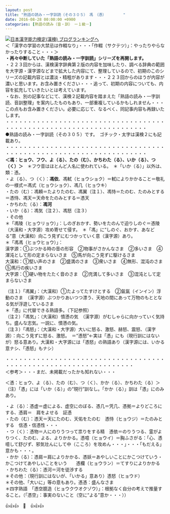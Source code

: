 ```yaml
---
layout: post
title: "熟語の読み・一字訓読（その３０５）　馮　（憑）　　　　　"
date: 2016-08-28 00:00:00 +0900
categories: [熟語の読み（音・訓）　ー１級－]
---
```


[![](/syuusyuu9701/assets/images/熟語の読み・一字訓読（その３０５）-馮-（憑）--br_c_3028_1.gif)](http://blog.with2.net/link.php?1659096:3028 "日本漢字能力検定(漢検) ブログランキングへ")[日本漢字能力検定(漢検) ブログランキングへ](http://blog.with2.net/link.php?1659096:3028)  
＜「漢字の学習の大禁忌は作輟なり」・・・「作輟（サクテツ）」：やったりやらなかったりすること・・・＞  
**・再々中断していた「熟語の読み・一字訓読」シリーズを再開します。**  
・２２３回からは、漢検漢字辞典第２版の内容を加味したり、調べる辞典の範囲を大字源・漢字源などまで拡大した内容にて、整理しているので、初期のこのシリーズの記載内容とは濃淡・精粗があります・・・２２３回からのほうが内容が濃いと思います。お含み置きください・・・追って、初期の内容についても、内容を拡充していきたいとは考えています。  
・なお、別の記事などにて、漢検２記載内容を踏まえた「熟語の読み・一字訓読、音訓整理」を案内したものもあり、一部重複しているかもしれません・・・この点もお含み置きください。必要に応じて、なるべく、同記事内容も再録いたします。  
・・・・・・・・・・・・・・・・・・・・・・・・・・・・・・・・・・・・・・・・・・・・・・・・・・・・・・・・・・・・・・・・・・・・  
●熟語の読み・一字訓読（その３０５）です。　ゴチック・太字は漢検２にも記載あり。  
・・・・・・・・・・・・・・・・・・・・・・・・・・・・・・・・・・・・・・・・・・・・・・・・・・・・・・・・・・・・・・・・・・・・  
**＜馮：ヒョウ、フウ、よ（る）、たの（む）、かちわた（る）、いか（る）、つ（く）＞**　＊フウ音はほとんど人名に使われている。　＊「いか（る）」以外は、類：憑。  
・よ（る）、つ（く）：**馮依**、馮軾（ヒョウショク）＝軾によりかかること＝敬礼の一様式＝馮式（ヒョウショク）、馮几（ヒョウキ）  
・たの（む）：馮頼＝たよりたのむ、馮翼（注１）、馮恃＝たのむ、たのみとする＝憑恃、馮天＝天命をたのみとする＝憑天  
・かちわた（る）：**馮河**  
・いか（る）：馮気（注２）、馮怒（注３）  
・その他  
＊「馮陵（ヒョウリョウ）」：しのぎおかす、勢いをたのんで迫りしのぐ＝憑陵（大漢和・大字源）攻め寄せて侵す。　＊「馮」に“しのぐ、おかす、あなどる”意（大漢和）向こう見ずにむつかっていく意（漢字源）あり。  
＊「馮馮（ヒョウヒョウ）」：  
漢字源：①ぶつかる時の音の形容　②物事がさかんなさま　②多いさま　④渾沌として形の定まらないさま　⑤馬が向こう見ずに駆けるさま  
大漢和：①堅い声のさま　②盛満のさま　③衆いさま　④無形、混沌のさま　⑤馬行の疾いさま  
大字源：①硬い物をたたく音のさま　②充満して多いさま　③混沌として定まらないさま  
  
（注１）「馮翼」：（大漢和）①たよってたすけとする　②氤氤（インイン）浮動のさま　（漢字源）ぶつかりあいつつ漂う、天地の間にあって万物のもととなる気が浮遊しているさま  
＊「憑」に代替できる熟語多。（下記参照）  
（注２）「馮気」：（大漢和）憤懣の気　（漢字源）がむしゃらに向かっていく気持ち。盛んな志気。一説に、憤懣の気。  
（注３）「馮怒」：（大漢和・大字源）大いに怒る、激怒、赫怒、震怒、（漢字源）：向こう見ずに怒る、激怒。　＝“憑怒”←実は「憑」にも（現行訓にはないが）怒る意あり。大漢和・大字源には「憑怒」の熟語あり（漢字源には、いかる意ナシ、「憑怒」もナシ）  
  
・・・・・・・・・・・・・・・・・・・・・・・・・・・・・・・・・・・・・・・・・・・・・・・・・・・・・・・・・・・・・・・・・  
＜参考＞・・・まだ、未掲載だったかも知れない・・・  
  
＜憑：ヒョウ、よ（る）、たの（む）、つ（く）、かか（る）、かちわた（る）＞  
（注）「憑」には「いか（る）」の“現行”訓なし。「かか（る）」訓は「憑」にのみあり。  
  
・よ（る）：憑虚＝虚による、虚空にのぼる、憑几＝凭几、憑拠＝よりどころにする、憑肩＝　肩をよせる　証憑　  
・たの（む）：憑天＝天にたのむ、天佑をたのむ　憑恃（ヒョウジ）＝たのみとする　信憑・信憑性・・・  
・つ（く）：憑物＝人にのりうつって祟りをする精　憑依＝のりうつる、霊がよりつく、たのむ、よる、よりかかる。憑噫（ヒョウイ）＝胸ふさがる：「心、憑噫して舒びず、邪気壮んにして中（こころ）を攻めん・・・」・・・「もだえる」意かも・・・。　　  
・かか（る）：憑肩＝肩によりかかる、憑妖＝あやしいことにかこつけていう・かこつけてあやしいことをいう　　憑欄（ヒョウラン）＝てすりによりかかる　  
・かちわた（る）：憑河＝河を徒渉する  
＊その他：（現行訓にはないが、「いかる」意あり）憑怒（ヒョウド）  
＊その他、「大いに」等の意もあり。憑憑：盛んなさま  
＊四字熟語　「憑空臆造（ヒョウクウオクゾウ）」：根拠なく自分の考えで推量すること。（「憑空」：事実のないこと（空に“よる”意か・・・））  
  
👍👍👍　🐒　👍👍👍  
  
  